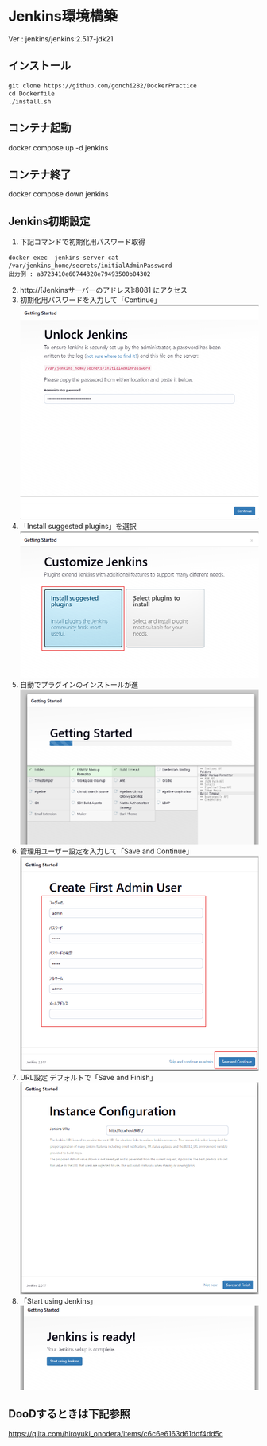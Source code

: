 # Jenkins環境構築
Ver : jenkins/jenkins:2.517-jdk21
## インストール
```
git clone https://github.com/gonchi282/DockerPractice
cd Dockerfile
./install.sh 
```

## コンテナ起動
docker compose up -d jenkins

## コンテナ終了
docker compose down jenkins

## Jenkins初期設定
1. 下記コマンドで初期化用パスワード取得
```
docker exec  jenkins-server cat /var/jenkins_home/secrets/initialAdminPassword
出力例 : a3723410e60744328e79493500b04302
```
2. http://[Jenkinsサーバーのアドレス]:8081 にアクセス
1. 初期化用パスワードを入力して「Continue」
![初期化パスワード入力](images/初期化パスワード入力.png)
1. 「Install suggested plugins」を選択
![プラグイン選択](images/プラグイン選択.png)
1. 自動でプラグインのインストールが進
![プラグインインストール](images/プラグインインストール.png)
1. 管理用ユーザー設定を入力して「Save and Continue」
![管理用ユーザー情報入力](images/管理者情報入力.png)
1. URL設定 デフォルトで「Save and Finish」
![Insance Configuration](images/URL設定.png)
1. 「Start using Jenkins」
![ready](images/設定完了.png)

## DooDするときは下記参照
https://qiita.com/hiroyuki_onodera/items/c6c6e6163d61ddf4dd5c
